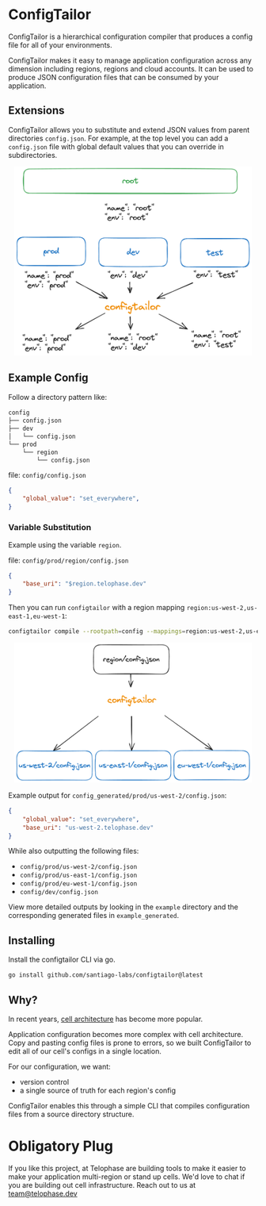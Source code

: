 # ConfigTailor
ConfigTailor is a hierarchical configuration compiler that produces a config
file for all of your environments.

ConfigTailor makes it easy to manage application configuration across any
dimension including regions, regions and cloud accounts. It can be used
to produce JSON configuration files that can be consumed by your application.

## Extensions
ConfigTailor allows you to substitute and extend JSON values from parent
directories `config.json`.  For example, at the top level you can add a
`config.json` file with global default values that you can override in subdirectories.
<p align="center">
    <img width="480px" alt="config compiler breakdown" src="./assets/imgs/configinheritance2.png">
</p>

## Example Config
Follow a directory pattern like: 

```
config
├── config.json
├── dev
│   └── config.json
└── prod
    └── region
        └── config.json
```

file: `config/config.json`
```json
{
    "global_value": "set_everywhere",
}
```

### Variable Substitution
Example using the variable `region`.

file: `config/prod/region/config.json`
```json
{
    "base_uri": "$region.telophase.dev"
}
```

Then you can run `configtailor` with a region mapping `region:us-west-2,us-east-1,eu-west-1`:
```bash
configtailor compile --rootpath=config --mappings=region:us-west-2,us-east-1,eu-west-1
```

<p align="center">
    <img width="480px" alt="config compiler breakdown" src="./assets/imgs/configcompiler.png">
</p>

Example output for `config_generated/prod/us-west-2/config.json`:
```json
{
    "global_value": "set_everywhere",
    "base_uri": "us-west-2.telophase.dev"
}
```

While also outputting the following files:
- `config/prod/us-west-2/config.json`
- `config/prod/us-east-1/config.json`
- `config/prod/eu-west-1/config.json`
- `config/dev/config.json`

View more detailed outputs by looking in the `example` directory and the
corresponding generated files in `example_generated`.



## Installing

Install the configtailor CLI via go.

```bash
go install github.com/santiago-labs/configtailor@latest
```

## Why?
In recent years, [cell architecture](https://aws.amazon.com/solutions/guidance/cell-based-architecture-on-aws/) has become more popular.

Application configuration becomes more complex with cell architecture. Copy and
pasting config files is prone to errors, so we built ConfigTailor to edit all of
our cell's configs in a single location.

For our configuration, we want:
- version control
- a single source of truth for each region's config

ConfigTailor enables this through a simple CLI that compiles configuration files
from a source directory structure.

# Obligatory Plug
If you like this project, at Telophase are building tools to make it easier to
make your application multi-region or stand up cells. We'd love to chat if you
are building out cell infrastructure.  Reach out to us at <a href="mailto:team@telophase.dev">team@telophase.dev</a>
